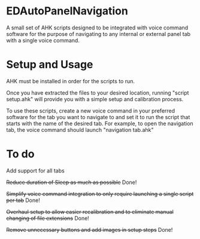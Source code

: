 # EDAutoPanelNavigation
A small set of AHK scripts designed to be integrated with voice command software for the purpose of navigating to any internal or external panel tab with a single voice command.
# Setup and Usage
AHK must be installed in order for the scripts to run.

Once you have extracted the files to your desired location, running "script setup.ahk" will provide you with a simple setup and calibration process.

To use these scripts, create a new voice command in your preferred software for the tab you want to navigate to and set it to run the script that starts with the name of the desired tab. For example, to open the navigation tab, the voice command should launch "navigation tab.ahk"
# To do
Add support for all tabs

<strike>Reduce duration of Sleep as much as possible</strike> Done!

<strike>Simplify voice command integration to only require launching a single script per tab</strike> Done!

<strike>Overhaul setup to allow easier recalibration and to eliminate manual changing of file extensions</strike> Done!

<strike>Remove unnecessary buttons and add images in setup steps</strike> Done!
